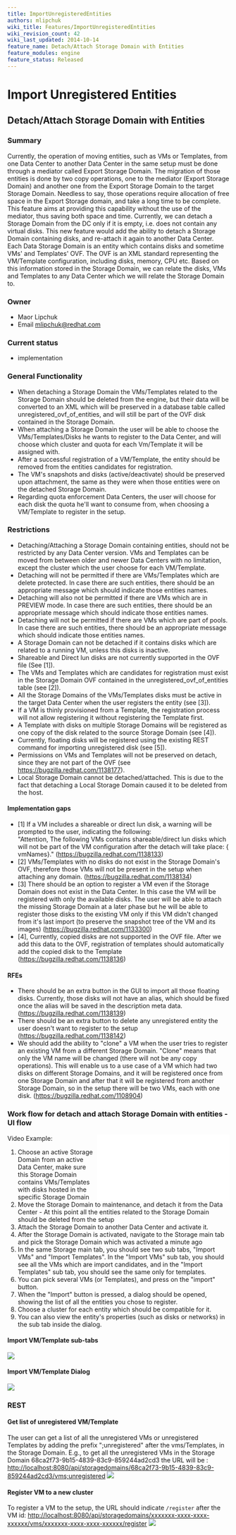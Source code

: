 ```yaml
---
title: ImportUnregisteredEntities
authors: mlipchuk
wiki_title: Features/ImportUnregisteredEntities
wiki_revision_count: 42
wiki_last_updated: 2014-10-14
feature_name: Detach/Attach Storage Domain with Entities
feature_modules: engine
feature_status: Released
---
```


# Import Unregistered Entities

## Detach/Attach Storage Domain with Entities

### Summary

Currently, the operation of moving entities, such as VMs or Templates, from one Data Center to another Data Center in the same setup must be done through a mediator called Export Storage Domain.
The migration of those entities is done by two copy operations, one to the mediator (Export Storage Domain) and another one from the Export Storage Domain to the target Storage Domain.
Needless to say, those operations require allocation of free space in the Export Storage domain, and take a long time to be complete.
This feature aims at providing this capability without the use of the
mediator, thus saving both space and time.
Currently, we can detach a Storage Domain from the DC only if it is empty, i.e. does not contain any virtual disks.
This new feature would add the ability to detach a Storage Domain containing disks, and re-attach it again to another Data Center.
Each Data Storage Domain is an entity which contains disks and sometime VMs' and Templates' OVF.
The OVF is an XML standard representing the VM/Template configuration, including disks, memory, CPU etc.
Based on this information stored in the Storage Domain, we can relate the disks, VMs and Templates to any Data Center which we will relate the Storage Domain to.

### Owner

*   Maor Lipchuk
*   Email <mlipchuk@redhat.com>

### Current status

*   implementation

### General Functionality

* When detaching a Storage Domain the VMs/Templates related to the Storage Domain should be deleted from the engine, but their data will be converted to an XML which will be preserved in a database table called unregistered_ovf_of_entities, and will still be part of the OVF disk contained in the Storage Domain.
* When attaching a Storage Domain the user will be able to choose the VMs/Templates/Disks he wants to register to the Data Center, and will choose which cluster and quota for each Vm/Template it will be assigned with.
* After a successful registration of a VM/Template, the entity should be removed from the entities candidates for registration.
* The VM's snapshots and disks (active/deactivate) should be preserved upon attachment, the same as they were when those entities were on the detached Storage Domain.
* Regarding quota enforcement Data Centers, the user will choose for each disk the quota he'll want to consume from, when choosing a VM/Template to register in the setup.

### Restrictions

* Detaching/Attaching a Storage Domain containing entities, should not be restricted by any Data Center version. VMs and Templates can be moved from between older and newer Data Centers with no limitation, except the cluster which the user choose for each VM/Template.
* Detaching will not be permitted if there are VMs/Templates which are delete protected. In case there are such entities, there should be an appropriate message which should indicate those entities names.
* Detaching will also not be permitted if there are VMs which are in PREVIEW mode. In case there are such entities, there should be an appropriate message which should indicate those entities names.
* Detaching will not be permitted if there are VMs which are part of pools. In case there are such entities, there should be an appropriate message which should indicate those entities names.
* A Storage Domain can not be detached if it contains disks which are related to a running VM, unless this disks is inactive.
* Shareable and Direct lun disks are not currently supported in the OVF file (See [1]).
* The VMs and Templates which are candidates for registration must exist in the Storage Domain OVF contained in the unregistered_ovf_of_entities table (see [2]).
* All the Storage Domains of the VMs/Templates disks must be active in the target Data Center when the user registers the entity (see [3]).
* If a VM is thinly provisioned from a Template, the registration process will not allow registering it without registering the Template first.
* A Template with disks on multiple Storage Domains will be registered as one copy of the disk related to the source Storage Domain (see [4]).
* Currently, floating disks will be registered using the existing REST command for importing unregistered disk (see [5]).
* Permissions on VMs and Templates will not be preserved on detach, since they are not part of the OVF (see https://bugzilla.redhat.com/1138177).
* Local Storage Domain cannot be detached/attached. This is due to the fact that detaching a Local Storage Domain caused it to be deleted from the host.

#### Implementation gaps

* [1] If a VM includes a shareable or direct lun disk, a warning will be prompted to the user, indicating the following: "Attention, The following VMs contains shareable/direct lun disks which will not be part of the VM configuration after the detach will take place: {vmNames}." (https://bugzilla.redhat.com/1138133)
* [2] VMs/Templates with no disks do not exist in the Storage Domain's OVF, therefore those VMs will not be present in the setup when attaching any domain. (https://bugzilla.redhat.com/1138134)
* [3] There should be an option to register a VM even if the Storage Domain does not exist in the Data Center. In this case the VM will be registered with only the available disks. The user will be able to attach the missing Storage Domain at a later phase but he will be able to register those disks to the existing VM only if this VM didn't changed from it's last import (to preserve the snapshot tree of the VM and its images) (https://bugzilla.redhat.com/1133300)
* [4], Currently, copied disks are not supported in the OVF file. After we add this data to the OVF, registration of templates should automatically add the copied disk to the Template (https://bugzilla.redhat.com/1138136)

#### RFEs

* There should be an extra button in the GUI to import all those floating disks. Currently, those disks will not have an alias, which should be fixed once the alias will be saved in the description meta data. (https://bugzilla.redhat.com/1138139)
* There should be an extra button to delete any unregistered entity the user doesn't want to register to the setup (https://bugzilla.redhat.com/1138142)
* We should add the ability to "clone" a VM when the user tries to register an existing VM from a different Storage Domain. "Clone" means that only the VM name will be changed (there will not be any copy operations). This will enable us to a use case of a VM which had two disks on different Storage Domains, and it will be registered once from one Storage Domain and after that it will be registered from another Storage Domain, so in the setup there will be two VMs, each with one disk. (https://bugzilla.redhat.com/1108904)

### Work flow for detach and attach Storage Domain with entities - UI flow

Video Example: <iframe width="300" src="//youtube.com/embed/DLcxDB0MY38" frameborder="0" align="right" allowfullscreen="true"> </iframe>

1. Choose an active Storage Domain from an active Data Center, make sure this Storage Domain contains VMs/Templates with disks hosted in the specific Storage Domain
2. Move the Storage Domain to maintenance, and detach it from the Data Center - At this point all the entities related to the Storage Domain should be deleted from the setup
3. Attach the Storage Domain to another Data Center and activate it.
4. After the Storage Domain is activated, navigate to the Storage main tab and pick the Storage Domain which was activated a minute ago
5. In the same Storage main tab, you should see two sub tabs, "Import VMs" and "Import Templates". In the "Import VMs" sub tab, you should see all the VMs which are import candidates, and in the "Import Templates" sub tab, you should see the same only for templates.
6. You can pick several VMs (or Templates), and press on the "import" button.
7. When the "Import" button is pressed, a dialog should be opened, showing the list of all the entities you chose to register.
8. Choose a cluster for each entity which should be compatible for it.
9. You can also view the entity's properties (such as disks or networks) in the sub tab inside the dialog.

#### Import VM/Template sub-tabs

![](/images/wiki/import_vm_template_subtab.png)

#### Import VM/Template Dialog

![](/images/wiki/import_vm_template_dialog.png)

### REST

#### Get list of unregistered VM/Template

The user can get a list of all the unregistered VMs or unregistered Templates by adding the prefix ";unregistered" after the vms/Templates, in the Storage Domain.
E.g., to get all the unregistered VMs in the Storage Domain 68ca2f73-9b15-4839-83c9-859244ad2cd3 the URL will be : <http://localhost:8080/api/storagedomains/68ca2f73-9b15-4839-83c9-859244ad2cd3/vms;unregistered> ![](/images/wiki/UnregisterVM2.png)

#### Register VM to a new cluster

To register a VM to the setup, the URL should indicate `/register` after the VM id: <http://localhost:8080/api/storagedomains/xxxxxxx-xxxx-xxxx-xxxxxx/vms/xxxxxxx-xxxx-xxxx-xxxxxx/register> ![](/images/wiki/UnregisterVM1.png)
